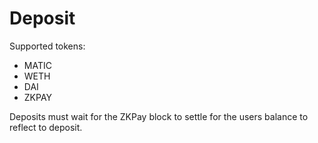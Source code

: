 # Deposit

Supported tokens:

* MATIC
* WETH
* DAI
* ZKPAY

Deposits must wait for the ZKPay block to settle for the users balance to reflect to deposit.

